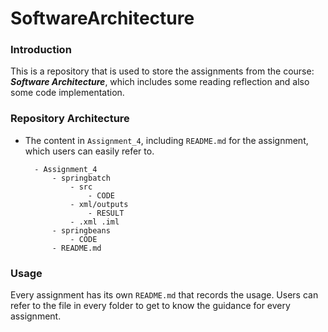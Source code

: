 # SoftwareArchitecture

### Introduction

This is a repository that is used to store the assignments from the course: ***Software Architecture***, which includes some reading reflection and also some code implementation.

### Repository Architecture

- The content in ``Assignment_4``, including ``README.md`` for the assignment, which users can easily refer to.  

        - Assignment_4
            - springbatch
                - src
                    - CODE
                - xml/outputs
                    - RESULT
                - .xml .iml
            - springbeans
                - CODE
            - README.md

### Usage

Every assignment has its own ``README.md`` that records the usage. Users can refer to the file in every folder to get to know the guidance for every assignment.